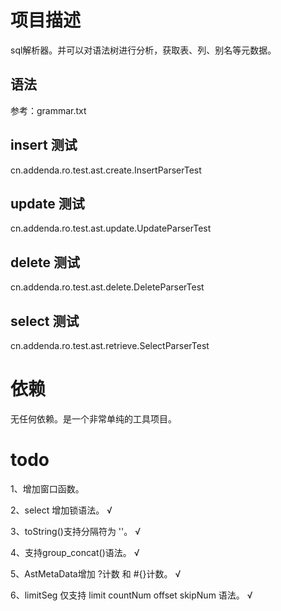 # 项目描述

sql解析器。并可以对语法树进行分析，获取表、列、别名等元数据。

## 语法

参考：grammar.txt


## insert 测试

cn.addenda.ro.test.ast.create.InsertParserTest

## update 测试

cn.addenda.ro.test.ast.update.UpdateParserTest

## delete 测试

cn.addenda.ro.test.ast.delete.DeleteParserTest

## select 测试

cn.addenda.ro.test.ast.retrieve.SelectParserTest


# 依赖

无任何依赖。是一个非常单纯的工具项目。

# todo

1、增加窗口函数。

2、select 增加锁语法。 √

3、toString()支持分隔符为 ''。 √

4、支持group_concat()语法。 √

5、AstMetaData增加 ?计数 和 #{}计数。 √

6、limitSeg 仅支持 limit countNum offset skipNum 语法。 √